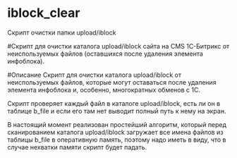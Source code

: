 # iblock_clear
Скрипт очистки папки upload/iblock

#Скрипт для очистки каталога upload/iblock сайта на CMS 1С-Битрикс от неиспользуемых файлов (оставшихся после удаления элемента инфоблока).

#Описание
Скрипт для очистки каталога upload/iblock от неиспользуемых файлов, которые могут оставаться после удаления элемента инфоблока и, особенно, многократных обменов с 1С.

Скрипт проверяет каждый файл в каталоге upload/iblock, есть ли он в таблице b_file и если его там нет выводит полный путь к нему на экран.

В настоящий момент реализован простейший алгоритм, который перед сканированием каталога upload/iblock загружает все имена файлов из таблицы b_file в оперативную память, поэтому надо иметь в виду, что в случае нехватки памяти скрипт будет падать.
